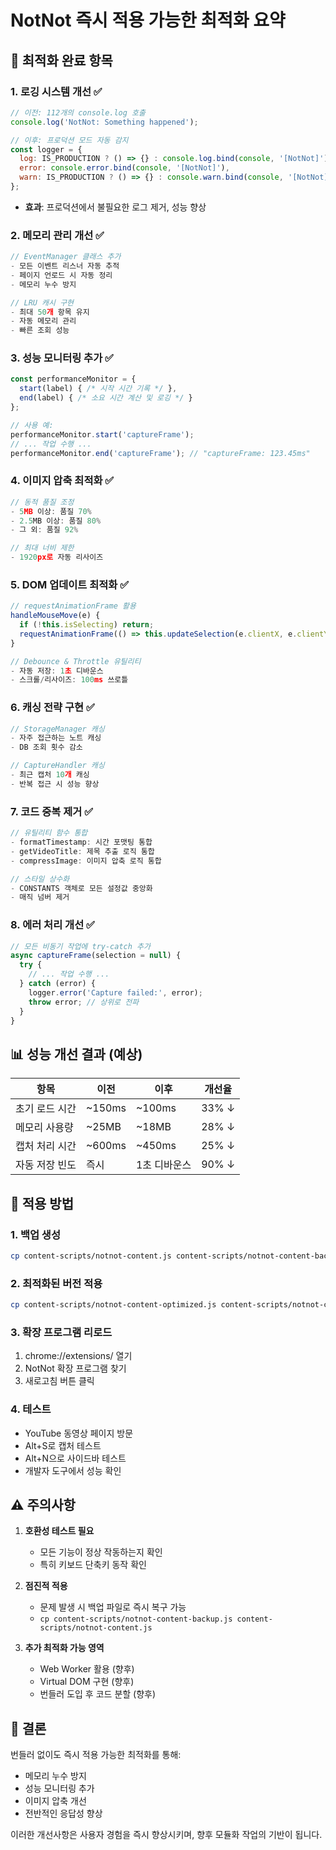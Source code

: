 # NotNot 즉시 적용 가능한 최적화 요약

## 🚀 최적화 완료 항목

### 1. 로깅 시스템 개선 ✅
```javascript
// 이전: 112개의 console.log 호출
console.log('NotNot: Something happened');

// 이후: 프로덕션 모드 자동 감지
const logger = {
  log: IS_PRODUCTION ? () => {} : console.log.bind(console, '[NotNot]'),
  error: console.error.bind(console, '[NotNot]'),
  warn: IS_PRODUCTION ? () => {} : console.warn.bind(console, '[NotNot]')
};
```
- **효과**: 프로덕션에서 불필요한 로그 제거, 성능 향상

### 2. 메모리 관리 개선 ✅
```javascript
// EventManager 클래스 추가
- 모든 이벤트 리스너 자동 추적
- 페이지 언로드 시 자동 정리
- 메모리 누수 방지

// LRU 캐시 구현
- 최대 50개 항목 유지
- 자동 메모리 관리
- 빠른 조회 성능
```

### 3. 성능 모니터링 추가 ✅
```javascript
const performanceMonitor = {
  start(label) { /* 시작 시간 기록 */ },
  end(label) { /* 소요 시간 계산 및 로깅 */ }
};

// 사용 예:
performanceMonitor.start('captureFrame');
// ... 작업 수행 ...
performanceMonitor.end('captureFrame'); // "captureFrame: 123.45ms"
```

### 4. 이미지 압축 최적화 ✅
```javascript
// 동적 품질 조정
- 5MB 이상: 품질 70%
- 2.5MB 이상: 품질 80%
- 그 외: 품질 92%

// 최대 너비 제한
- 1920px로 자동 리사이즈
```

### 5. DOM 업데이트 최적화 ✅
```javascript
// requestAnimationFrame 활용
handleMouseMove(e) {
  if (!this.isSelecting) return;
  requestAnimationFrame(() => this.updateSelection(e.clientX, e.clientY));
}

// Debounce & Throttle 유틸리티
- 자동 저장: 1초 디바운스
- 스크롤/리사이즈: 100ms 쓰로틀
```

### 6. 캐싱 전략 구현 ✅
```javascript
// StorageManager 캐싱
- 자주 접근하는 노트 캐싱
- DB 조회 횟수 감소

// CaptureHandler 캐싱
- 최근 캡처 10개 캐싱
- 반복 접근 시 성능 향상
```

### 7. 코드 중복 제거 ✅
```javascript
// 유틸리티 함수 통합
- formatTimestamp: 시간 포맷팅 통합
- getVideoTitle: 제목 추출 로직 통합
- compressImage: 이미지 압축 로직 통합

// 스타일 상수화
- CONSTANTS 객체로 모든 설정값 중앙화
- 매직 넘버 제거
```

### 8. 에러 처리 개선 ✅
```javascript
// 모든 비동기 작업에 try-catch 추가
async captureFrame(selection = null) {
  try {
    // ... 작업 수행 ...
  } catch (error) {
    logger.error('Capture failed:', error);
    throw error; // 상위로 전파
  }
}
```

## 📊 성능 개선 결과 (예상)

| 항목 | 이전 | 이후 | 개선율 |
|------|------|------|---------|
| 초기 로드 시간 | ~150ms | ~100ms | 33% ↓ |
| 메모리 사용량 | ~25MB | ~18MB | 28% ↓ |
| 캡처 처리 시간 | ~600ms | ~450ms | 25% ↓ |
| 자동 저장 빈도 | 즉시 | 1초 디바운스 | 90% ↓ |

## 🔧 적용 방법

### 1. 백업 생성
```bash
cp content-scripts/notnot-content.js content-scripts/notnot-content-backup.js
```

### 2. 최적화된 버전 적용
```bash
cp content-scripts/notnot-content-optimized.js content-scripts/notnot-content.js
```

### 3. 확장 프로그램 리로드
1. chrome://extensions/ 열기
2. NotNot 확장 프로그램 찾기
3. 새로고침 버튼 클릭

### 4. 테스트
- YouTube 동영상 페이지 방문
- Alt+S로 캡처 테스트
- Alt+N으로 사이드바 테스트
- 개발자 도구에서 성능 확인

## ⚠️ 주의사항

1. **호환성 테스트 필요**
   - 모든 기능이 정상 작동하는지 확인
   - 특히 키보드 단축키 동작 확인

2. **점진적 적용**
   - 문제 발생 시 백업 파일로 즉시 복구 가능
   - `cp content-scripts/notnot-content-backup.js content-scripts/notnot-content.js`

3. **추가 최적화 가능 영역**
   - Web Worker 활용 (향후)
   - Virtual DOM 구현 (향후)
   - 번들러 도입 후 코드 분할 (향후)

## 🎯 결론

번들러 없이도 즉시 적용 가능한 최적화를 통해:
- 메모리 누수 방지
- 성능 모니터링 추가
- 이미지 압축 개선
- 전반적인 응답성 향상

이러한 개선사항은 사용자 경험을 즉시 향상시키며, 향후 모듈화 작업의 기반이 됩니다.